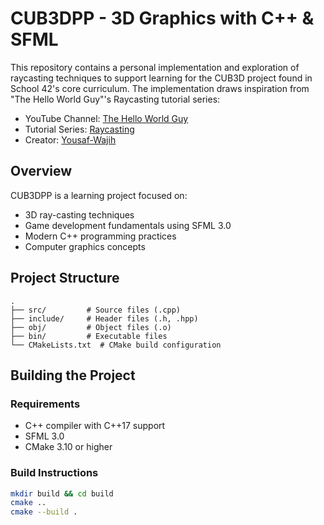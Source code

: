 # CUB3DPP - 3D Graphics with C++ & SFML

This repository contains a personal implementation and exploration of raycasting techniques to support learning for the CUB3D project found in School 42's core curriculum. The implementation draws inspiration from "The Hello World Guy"'s Raycasting tutorial series:
- YouTube Channel: [The Hello World Guy](https://www.youtube.com/@thehelloworldguyofficial)
- Tutorial Series: [Raycasting](https://www.youtube.com/watch?v=fPJOigUC7yU&list=PLlnvVTSJ0XwcsRgaXHeQZBhOX5KTOKaXZ)
- Creator: [Yousaf-Wajih](https://github.com/Yousaf-Wajih)

## Overview

CUB3DPP is a learning project focused on:
- 3D ray-casting techniques
- Game development fundamentals using SFML 3.0
- Modern C++ programming practices
- Computer graphics concepts

## Project Structure
```
.
├── src/         # Source files (.cpp)
├── include/     # Header files (.h, .hpp)
├── obj/         # Object files (.o)
├── bin/         # Executable files
└── CMakeLists.txt  # CMake build configuration
```

## Building the Project

### Requirements
- C++ compiler with C++17 support
- SFML 3.0
- CMake 3.10 or higher

### Build Instructions

```bash
mkdir build && cd build
cmake ..
cmake --build .
```
